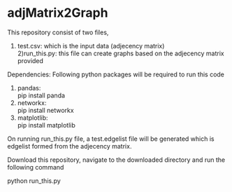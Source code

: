 # adjMatrix2Graph
This repository consist of two files,
1) test.csv: which is the input data (adjecency matrix)  
2)run_this.py: this file can create graphs based on the adjecency matrix provided

Dependencies:
Following python packages will be required to run this code
1) pandas:  
  pip install panda
2) networkx:  
  pip install networkx
3) matplotlib:  
  pip install matplotlib

On running run_this.py file, a test.edgelist file will be generated which is edgelist formed from the adjecency matrix.

Download this repository, navigate to the downloaded directory and run the following command

python run_this.py
